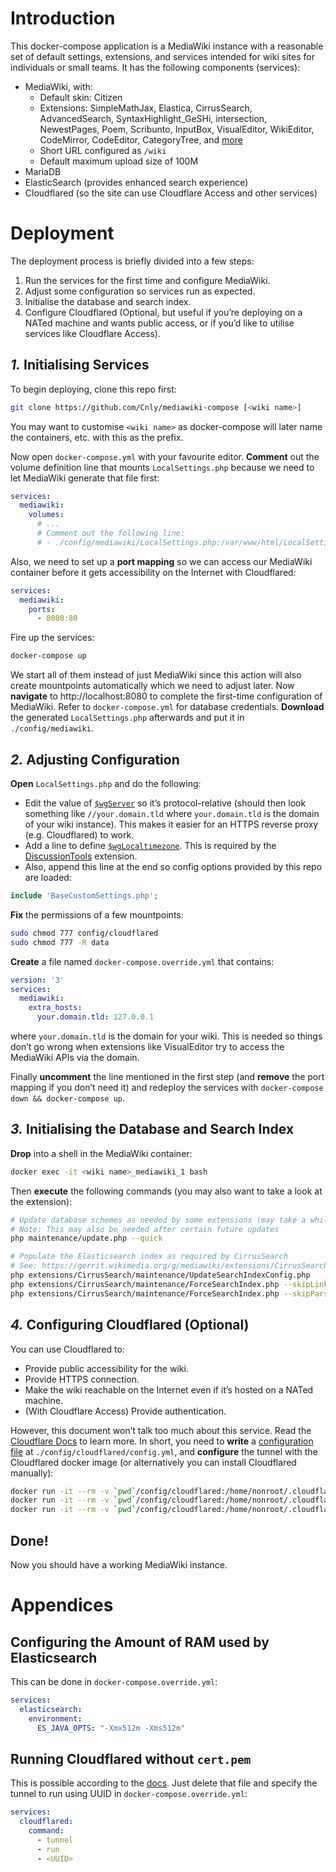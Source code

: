 # Introduction

This docker-compose application is a MediaWiki instance with a reasonable set of default settings, extensions, and services intended for wiki sites for individuals or small teams. It has the following components (services):

* MediaWiki, with:
  * Default skin: Citizen
  * Extensions: SimpleMathJax, Elastica, CirrusSearch, AdvancedSearch, SyntaxHighlight_GeSHi, intersection, NewestPages, Poem, Scribunto, InputBox, VisualEditor, WikiEditor, CodeMirror, CodeEditor, CategoryTree, and [more](config/mediawiki/BaseCustomSettings.php)
  * Short URL configured as `/wiki`
  * Default maximum upload size of 100M
* MariaDB
* ElasticSearch (provides enhanced search experience)
* Cloudflared (so the site can use Cloudflare Access and other services)



# Deployment

The deployment process is briefly divided into a few steps:

1. Run the services for the first time and configure MediaWiki.
2. Adjust some configuration so services run as expected.
3. Initialise the database and search index.
4. Configure Cloudflared (Optional, but useful if you’re deploying on a NATed machine and wants public access, or if you’d like to utilise services like Cloudflare Access).



## *1.* Initialising Services

To begin deploying, clone this repo first:

```sh
git clone https://github.com/Cnly/mediawiki-compose [<wiki name>]
```

You may want to customise `<wiki name>` as docker-compose will later name the containers, etc. with this as the prefix.

Now open `docker-compose.yml` with your favourite editor. **Comment** out the volume definition line that mounts `LocalSettings.php` because we need to let MediaWiki generate that file first:

```yaml
services:
  mediawiki:
    volumes:
      # ...
      # Comment out the following line:
      # - ./config/mediawiki/LocalSettings.php:/var/www/html/LocalSettings.php:ro
```

Also, we need to set up a **port mapping** so we can access our MediaWiki container before it gets accessibility on the Internet with Cloudflared:

```yaml
services:
  mediawiki:
    ports:
      - 8080:80
```

Fire up the services:

```sh
docker-compose up
```

We start all of them instead of just MediaWiki since this action will also create mountpoints automatically which we need to adjust later. Now **navigate** to http://localhost:8080 to complete the first-time configuration of MediaWiki. Refer to `docker-compose.yml` for database credentials. **Download** the generated `LocalSettings.php` afterwards and put it in `./config/mediawiki`.



## *2.* Adjusting Configuration

**Open** `LocalSettings.php` and do the following:

* Edit the value of [`$wgServer`](https://www.mediawiki.org/wiki/Manual:$wgServer) so it’s protocol-relative (should then look something like `//your.domain.tld` where `your.domain.tld` is the domain of your wiki instance). This makes it easier for an HTTPS reverse proxy (e.g. Cloudflared) to work.
* Add a line to define [`$wgLocaltimezone`](https://www.mediawiki.org/wiki/Manual:$wgLocaltimezone). This is required by the [DiscussionTools](https://www.mediawiki.org/wiki/Extension:DiscussionTools) extension.
* Also, append this line at the end so config options provided by this repo are loaded:

```php
include 'BaseCustomSettings.php';
```

**Fix** the permissions of a few mountpoints:

```sh
sudo chmod 777 config/cloudflared
sudo chmod 777 -R data
```

**Create** a file named `docker-compose.override.yml` that contains:

```yaml
version: '3'
services:
  mediawiki:
    extra_hosts:
      your.domain.tld: 127.0.0.1
```

where `your.domain.tld` is the domain for your wiki. This is needed so things don’t go wrong when extensions like VisualEditor try to access the MediaWiki APIs via the domain.

Finally **uncomment** the line mentioned in the first step (and **remove** the port mapping if you don’t need it) and redeploy the services with `docker-compose down && docker-compose up`.



## *3.* Initialising the Database and Search Index

**Drop** into a shell in the MediaWiki container:

```sh
docker exec -it <wiki name>_mediawiki_1 bash
```

Then **execute** the following commands (you may also want to take a look at the extension):

```sh
# Update database schemes as needed by some extensions (may take a while)
# Note: This may also be needed after certain future updates
php maintenance/update.php --quick

# Populate the Elasticsearch index as required by CirrusSearch
# See: https://gerrit.wikimedia.org/g/mediawiki/extensions/CirrusSearch/%2B/HEAD/README
php extensions/CirrusSearch/maintenance/UpdateSearchIndexConfig.php
php extensions/CirrusSearch/maintenance/ForceSearchIndex.php --skipLinks --indexOnSkip
php extensions/CirrusSearch/maintenance/ForceSearchIndex.php --skipParse
```



## *4.* Configuring Cloudflared (Optional)

You can use Cloudflared to:

* Provide public accessibility for the wiki.
* Provide HTTPS connection.
* Make the wiki reachable on the Internet even if it’s hosted on a NATed machine.
* (With Cloudflare Access) Provide authentication.

However, this document won’t talk too much about this service. Read the [Cloudflare Docs](https://developers.cloudflare.com/cloudflare-one/connections/connect-apps/install-and-setup) to learn more. In short, you need to **write** a [configuration file](https://developers.cloudflare.com/cloudflare-one/connections/connect-apps/configuration/config) at `./config/cloudflared/config.yml`, and **configure** the tunnel with the Cloudflared docker image (or alternatively you can install Cloudflared manually):

```sh
docker run -it --rm -v `pwd`/config/cloudflared:/home/nonroot/.cloudflared cloudflare/cloudflared tunnel login
docker run -it --rm -v `pwd`/config/cloudflared:/home/nonroot/.cloudflared cloudflare/cloudflared tunnel create <tunnel name>
docker run -it --rm -v `pwd`/config/cloudflared:/home/nonroot/.cloudflared cloudflare/cloudflared tunnel route dns <tunnel name> <domain>
```



## Done!

Now you should have a working MediaWiki instance.



# Appendices

## Configuring the Amount of RAM used by Elasticsearch

This can be done in `docker-compose.override.yml`:

```yaml
services:
  elasticsearch:
    environment:
      ES_JAVA_OPTS: "-Xmx512m -Xms512m"
```



## Running Cloudflared without `cert.pem`

This is possible according to the [docs](https://blog.cloudflare.com/argo-tunnels-that-live-forever/#3-configure-tunnel-details). Just delete that file and specify the tunnel to run using UUID in `docker-compose.override.yml`:

```yaml
services:
  cloudflared:
    command:
      - tunnel
      - run
      - <UUID>
```
